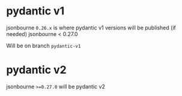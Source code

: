 
# pydantic v1

jsonbourne `0.26.x` is where pydantic v1 versions will be published (if needed)
jsonbourne  < 0.27.0

Will be on branch `pydantic-v1`

# pydantic v2

jsonbourne `>=0.27.0` will be pydantic v2
